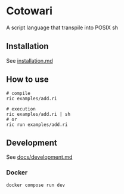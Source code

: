 # Cotowari

A script language that transpile into POSIX sh

## Installation

See [installation.md](docs/installation.md)

## How to use

```
# compile
ric examples/add.ri

# execution
ric examples/add.ri | sh
# or
ric run examples/add.ri
```

## Development

See [docs/development.md](./docs/development.md)

### Docker

```
docker compose run dev
```
